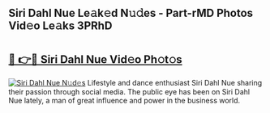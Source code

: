 ## Siri Dahl Nue Le𝚊k𝚎d N𝚞𝚍es - Part-rMD Photos Vid𝚎o Le𝚊ks 3PRhD

# <h2><a href="http://fb43yr.evod.top/?m=Siri+Dahl+Nue">🔗 👉🔴 Siri Dahl Nue Vid𝚎o Ph𝚘t𝚘s</a></h2>

[![Siri Dahl Nue N𝚞d𝚎s](https://i.imgur.com/8V9OHl7.gif)](http://fb43yr.evod.top/?m=Siri+Dahl+Nue)
Lifestyle and dance enthusiast Siri Dahl Nue sharing their passion through social media. The public eye has been on Siri Dahl Nue lately, a man of great influence and power in the business world. 
